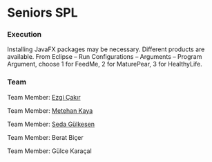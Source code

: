 # Seniors SPL

### Execution

Installing JavaFX packages may be necessary. Different products are available. From Eclipse – Run Configurations – Arguments – Program Argument, choose 1 for FeedMe, 2 for MaturePear, 3 for HealthyLife.

### Team

Team Member: [Ezgi Çakır](https://github.com/ezgicakirofficial)

Team Member: [Metehan Kaya](https://github.com/metehkaya)

Team Member: [Seda Gülkesen](https://github.com/sedagulkesen)

Team Member: Berat Biçer

Team Member: Gülce Karaçal